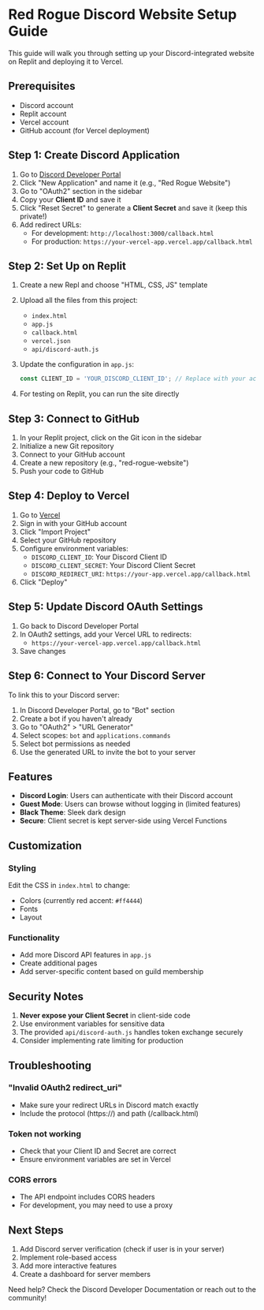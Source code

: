 # Red Rogue Discord Website Setup Guide

This guide will walk you through setting up your Discord-integrated website on Replit and deploying it to Vercel.

## Prerequisites
- Discord account
- Replit account
- Vercel account
- GitHub account (for Vercel deployment)

## Step 1: Create Discord Application

1. Go to [Discord Developer Portal](https://discord.com/developers/applications)
2. Click "New Application" and name it (e.g., "Red Rogue Website")
3. Go to "OAuth2" section in the sidebar
4. Copy your **Client ID** and save it
5. Click "Reset Secret" to generate a **Client Secret** and save it (keep this private!)
6. Add redirect URLs:
   - For development: `http://localhost:3000/callback.html`
   - For production: `https://your-vercel-app.vercel.app/callback.html`

## Step 2: Set Up on Replit

1. Create a new Repl and choose "HTML, CSS, JS" template
2. Upload all the files from this project:
   - `index.html`
   - `app.js`
   - `callback.html`
   - `vercel.json`
   - `api/discord-auth.js`

3. Update the configuration in `app.js`:
   ```javascript
   const CLIENT_ID = 'YOUR_DISCORD_CLIENT_ID'; // Replace with your actual Client ID
   ```

4. For testing on Replit, you can run the site directly

## Step 3: Connect to GitHub

1. In your Replit project, click on the Git icon in the sidebar
2. Initialize a new Git repository
3. Connect to your GitHub account
4. Create a new repository (e.g., "red-rogue-website")
5. Push your code to GitHub

## Step 4: Deploy to Vercel

1. Go to [Vercel](https://vercel.com)
2. Sign in with your GitHub account
3. Click "Import Project"
4. Select your GitHub repository
5. Configure environment variables:
   - `DISCORD_CLIENT_ID`: Your Discord Client ID
   - `DISCORD_CLIENT_SECRET`: Your Discord Client Secret
   - `DISCORD_REDIRECT_URI`: `https://your-app.vercel.app/callback.html`
6. Click "Deploy"

## Step 5: Update Discord OAuth Settings

1. Go back to Discord Developer Portal
2. In OAuth2 settings, add your Vercel URL to redirects:
   - `https://your-vercel-app.vercel.app/callback.html`
3. Save changes

## Step 6: Connect to Your Discord Server

To link this to your Discord server:

1. In Discord Developer Portal, go to "Bot" section
2. Create a bot if you haven't already
3. Go to "OAuth2" > "URL Generator"
4. Select scopes: `bot` and `applications.commands`
5. Select bot permissions as needed
6. Use the generated URL to invite the bot to your server

## Features

- **Discord Login**: Users can authenticate with their Discord account
- **Guest Mode**: Users can browse without logging in (limited features)
- **Black Theme**: Sleek dark design
- **Secure**: Client secret is kept server-side using Vercel Functions

## Customization

### Styling
Edit the CSS in `index.html` to change:
- Colors (currently red accent: `#ff4444`)
- Fonts
- Layout

### Functionality
- Add more Discord API features in `app.js`
- Create additional pages
- Add server-specific content based on guild membership

## Security Notes

1. **Never expose your Client Secret** in client-side code
2. Use environment variables for sensitive data
3. The provided `api/discord-auth.js` handles token exchange securely
4. Consider implementing rate limiting for production

## Troubleshooting

### "Invalid OAuth2 redirect_uri"
- Make sure your redirect URLs in Discord match exactly
- Include the protocol (https://) and path (/callback.html)

### Token not working
- Check that your Client ID and Secret are correct
- Ensure environment variables are set in Vercel

### CORS errors
- The API endpoint includes CORS headers
- For development, you may need to use a proxy

## Next Steps

1. Add Discord server verification (check if user is in your server)
2. Implement role-based access
3. Add more interactive features
4. Create a dashboard for server members

Need help? Check the Discord Developer Documentation or reach out to the community!